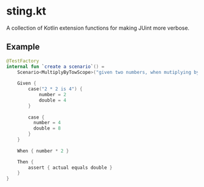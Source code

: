 
# sting.kt 
A collection of Kotlin extension functions for making JUint more verbose.

## Example
```kotlin
@TestFactory  
internal fun `create a scenario`() =  
    Scenario<MultiplyByTowScope>("given two numbers, when mutiplying by 2, then get the double of original number") {
  
    Given {
        case("2 * 2 is 4") {  
            number = 2  
            double = 4  
        }  
  
        case {  
          number = 4  
          double = 8  
        }  
    }  
   
    When { number * 2 }  

    Then {  
        assert { actual equals double }  
    }  
}
``` 
